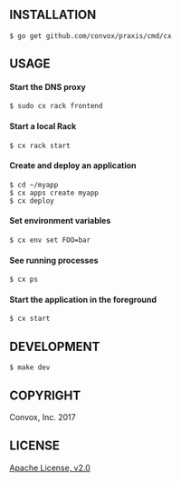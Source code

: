 ## INSTALLATION

    $ go get github.com/convox/praxis/cmd/cx

## USAGE

#### Start the DNS proxy

    $ sudo cx rack frontend

#### Start a local Rack

    $ cx rack start

#### Create and deploy an application

    $ cd ~/myapp
    $ cx apps create myapp
    $ cx deploy

#### Set environment variables

    $ cx env set FOO=bar

#### See running processes

    $ cx ps

#### Start the application in the foreground

    $ cx start

## DEVELOPMENT

    $ make dev

## COPYRIGHT

Convox, Inc. 2017

## LICENSE

[Apache License, v2.0](https://www.apache.org/licenses/LICENSE-2.0)
